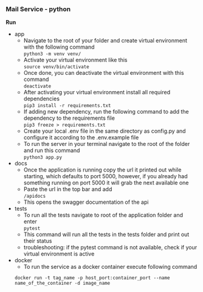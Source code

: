 ### Mail Service - python

**Run**
  - app
    - Navigate to the root of your folder and create virtual environment with the following command \
    ``python3 -m venv venv/``
    - Activate your virtual environment like this \
    ``source venv/bin/activate``
    - Once done, you can deactivate the virtual environment with this command \
    ``deactivate``
    - After activating your virtual environment install all required dependencies \
    ``pip3 install -r requirements.txt``
    - If adding new dependency, run the following command to add the dependency to the requirements file \
    ``pip3 freeze > requirements.txt``
    - Create your local .env file in the same directory as config.py and configure it according to the .env.example file
    - To run the server in your terminal navigate to the root of the folder and run this command \
    ``python3 app.py``
  - docs
    - Once the application is running copy the url it printed out while starting, which defaults to port 5000, 
    however, if you already had something running on port 5000 it will grab the next available one
    - Paste the url in the top bar and add \
    ``/apidocs``
    - This opens the swagger documentation of the api
  - tests
    - To run all the tests navigate to root of the application folder and enter \
    ``pytest``
    - This command will run all the tests in the tests folder and print out their status
    - troubleshooting: if the pytest command is not available, check if your virtual environment is active
  - docker
    - To run the service as a docker container execute following command
    ```commandline
    docker run -t tag_name -p host_port:container_port --name name_of_the_container -d image_name
    ```
